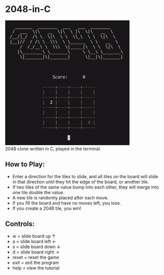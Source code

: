 # 2048-in-C
<img src="https://github.com/jawarr/2048-in-C/blob/main/2048-demo.gif" width="400" height="400"> <br>
2048 clone written in C, played in the terminal.

## How to Play:
- Enter a direction for the tiles to slide, and all tiles on the board will slide in that direction until they hit the edge of the board, or another tile. 
- If two tiles of the same value bump into each other, they will merge into one tile double the value.
- A new tile is randomly placed after each move.
- If you fill the board and have no moves left, you lose.
- If you create a 2048 tile, you win!

## Controls:
- w = slide board up ↑
- a = slide board left ←
- s = slide board down ↓
- d = slide board right →
- reset = reset the game
- exit = exit the program
- help = view the tutorial
